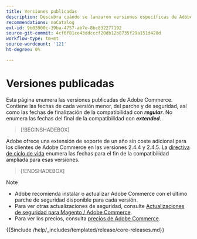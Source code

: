 ```yaml
---
title: Versiones publicadas
description: Descubra cuándo se lanzaron versiones específicas de Adobe Commerce.
recommendations: noCatalog
exl-id: 9b03900c-39ba-4757-ab7e-8bc832277192
source-git-commit: 4cf6f81ce43ddcccf20db12b8735f29a151d420d
workflow-type: tm+mt
source-wordcount: '121'
ht-degree: 0%

---
```


# Versiones publicadas

Esta página enumera las versiones publicadas de Adobe Commerce. Contiene las fechas de cada versión menor, del parche y de seguridad, así como las fechas de finalización de la compatibilidad con **_regular_**. No enumera las fechas del final de la compatibilidad con **_extended_**.

>[!BEGINSHADEBOX]

Adobe ofrece una extensión de soporte de un año sin coste adicional para los clientes de Adobe Commerce en las versiones 2.4.4 y 2.4.5. La [directiva de ciclo de vida](lifecycle-policy.md) enumera las fechas para el fin de la compatibilidad ampliada para esas versiones.

>[!ENDSHADEBOX]

>[!NOTE]
>
>- Adobe recomienda instalar o actualizar Adobe Commerce con el último parche de seguridad disponible para cada versión.
>- Para ver otras actualizaciones de seguridad, consulte [Actualizaciones de seguridad para Magento / Adobe Commerce](https://helpx.adobe.com/security/products/magento.html).
>- Para ver los precios, consulta [precios de Adobe Commerce](https://business.adobe.com/products/magento/pricing.html).

{{$include /help/_includes/templated/release/core-releases.md}}

<!-- Last updated from includes: 2025-10-14 10:43:33 -->
